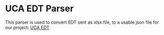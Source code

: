 # UCA EDT Parser
This parser is used to convert EDT sent as xlsx file, to a usable json file for our project: [UCA EDT](https://github.com/triformine/uca-edt)
